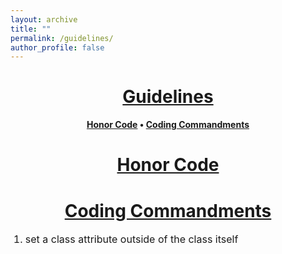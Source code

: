 ```yaml
---
layout: archive
title: ""
permalink: /guidelines/
author_profile: false
--- 
```


# [<center>Guidelines</center>](#top)

<div style="width:100%; max-width:800px; margin:auto">  
<center><b><a class="body" href="https://eurisko-us.github.io/guidelines/#honor-code">Honor Code</a> • <a class="body" href="https://eurisko-us.github.io/guidelines/#coding-commandments">Coding Commandments</a></b></center>  
</div>

# [<center>Honor Code</center>](#honor-code)

# [<center>Coding Commandments</center>](#coding-commandments)

<div style="width:100%; max-width:800px; margin:auto"> 

<font size="3em"><ol>
<li>set a class attribute outside of the class itself</li>
<ol></font>
</div>

